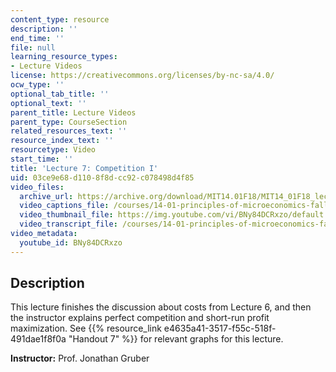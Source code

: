```yaml
---
content_type: resource
description: ''
end_time: ''
file: null
learning_resource_types:
- Lecture Videos
license: https://creativecommons.org/licenses/by-nc-sa/4.0/
ocw_type: ''
optional_tab_title: ''
optional_text: ''
parent_title: Lecture Videos
parent_type: CourseSection
related_resources_text: ''
resource_index_text: ''
resourcetype: Video
start_time: ''
title: 'Lecture 7: Competition I'
uid: 03ce9e68-d110-8f8d-cc92-c078498d4f85
video_files:
  archive_url: https://archive.org/download/MIT14.01F18/MIT14_01F18_lec07_300k.mp4
  video_captions_file: /courses/14-01-principles-of-microeconomics-fall-2018/d4e0e512c8d25a6da99c475a8501168c_BNy84DCRxzo.vtt
  video_thumbnail_file: https://img.youtube.com/vi/BNy84DCRxzo/default.jpg
  video_transcript_file: /courses/14-01-principles-of-microeconomics-fall-2018/07d0177172c6a6b746e71656adbd4d26_BNy84DCRxzo.pdf
video_metadata:
  youtube_id: BNy84DCRxzo
---
```


Description
-----------

This lecture finishes the discussion about costs from Lecture 6, and then the instructor explains perfect competition and short-run profit maximization. See {{% resource_link e4635a41-3517-f55c-518f-491dae1f8f0a "Handout 7" %}} for relevant graphs for this lecture. 

**Instructor:** Prof. Jonathan Gruber

